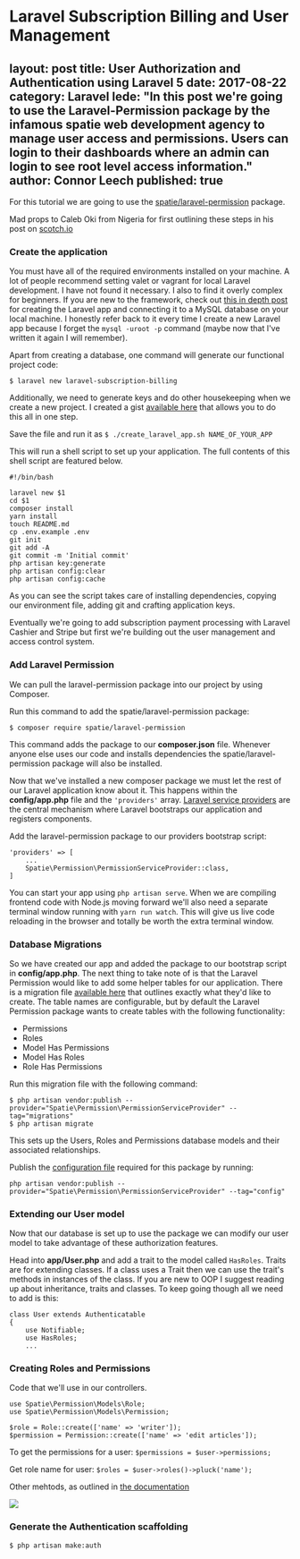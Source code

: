 Laravel Subscription Billing and User Management 
===

layout: post
title: User Authorization and Authentication using Laravel 5
date: 2017-08-22
category: Laravel
lede: "In this post we're going to use the Laravel-Permission package by the infamous spatie web development agency to manage user access and permissions. Users can login to their dashboards where an admin can login to see root level access information."
author: Connor Leech
published: true
---

For this tutorial we are going to use the [spatie/laravel-permission](https://github.com/spatie/laravel-permission) package. 

Mad props to Caleb Oki from Nigeria for first outlining these steps in his post on [scotch.io](https://scotch.io/tutorials/user-authorization-in-laravel-54-with-spatie-laravel-permission)

### Create the application 

You must have all of the required environments installed on your machine. A lot of people recommend setting valet or vagrant for local Laravel development. I have not found it necessary. I also to find it overly complex for beginners. If you are new to the framework, check out [this in depth post](http://connorleech.info/blog/Build-an-online-forum-with-Laravel%E2%80%8A-Initial-Setup-and-Seeding-Part-1/) for creating the Laravel app and connecting it to a MySQL database on your local machine. I honestly refer back to it every time I create a new Laravel app because I forget the `mysql -uroot -p` command (maybe now that I've written it again I will remember).

Apart from creating a database, one command will generate our functional project code:

```
$ laravel new laravel-subscription-billing
```

Additionally, we need to generate keys and do other housekeeping when we create a new project. I created a gist [available here](https://gist.github.com/connor11528/fcfbdb63bc9633a54f40f0a66e3d3f2e) that allows you to do this all in one step.

Save the file and run it as `$ ./create_laravel_app.sh NAME_OF_YOUR_APP`

This will run a shell script to set up your application. The full contents of this shell script are featured below.

```
#!/bin/bash

laravel new $1
cd $1
composer install
yarn install 
touch README.md   
cp .env.example .env
git init
git add -A
git commit -m 'Initial commit'
php artisan key:generate
php artisan config:clear  
php artisan config:cache 
```

As you can see the script takes care of installing dependencies, copying our environment file, adding git and crafting application keys.

Eventually we're going to add subscription payment processing with Laravel Cashier and Stripe but first we're building out the user management and access control system.

### Add Laravel Permission

We can pull the laravel-permission package into our project by using Composer. 

Run this command to add the spatie/laravel-permission package:

```
$ composer require spatie/laravel-permission
```

This command adds the package to our **composer.json** file. Whenever anyone else uses our code and installs dependencies the spatie/laravel-permission package will also be installed.

Now that we've installed a new composer package we must let the rest of our Laravel application know about it. This happens within the **config/app.php** file and the `'providers'` array. [Laravel service providers](https://laravel.com/docs/5.4/providers) are the central mechanism where Laravel bootstraps our application and registers components. 

Add the laravel-permission package to our providers bootstrap script:

```
'providers' => [
    ...
    Spatie\Permission\PermissionServiceProvider::class,
]
```

You can start your app using `php artisan serve`. When we are compiling frontend code with Node.js moving forward we'll also need a separate terminal window running with `yarn run watch`. This will give us live code reloading in the browser and totally be worth the extra terminal window.

### Database Migrations

So we have created our app and added the package to our bootstrap script in **config/app.php**. The next thing to take note of is that the Laravel Permission would like to add some helper tables for our application. There is a migration file [available here](https://github.com/spatie/laravel-permission/blob/master/database/migrations/create_permission_tables.php.stub) that outlines exactly what they'd like to create. The table names are configurable, but by default the Laravel Permission package wants to create tables with the following functionality:

- Permissions
- Roles
- Model Has Permissions
- Model Has Roles
- Role Has Permissions 

Run this migration file with the following command:

```
$ php artisan vendor:publish --provider="Spatie\Permission\PermissionServiceProvider" --tag="migrations"
$ php artisan migrate
```

This sets up the Users, Roles and Permissions database models and their associated relationships.

Publish the [configuration file](https://github.com/spatie/laravel-permission/blob/master/config/permission.php) required for this package by running:

```
php artisan vendor:publish --provider="Spatie\Permission\PermissionServiceProvider" --tag="config"
```

### Extending our User model 

Now that our database is set up to use the package we can modify our user model to take advantage of these authorization features.

Head into **app/User.php** and add a trait to the model called `HasRoles`. Traits are for extending classes. If a class uses a Trait then we can use the trait's methods in instances of the class. If you are new to OOP I suggest reading up about inheritance, traits and classes. To keep going though all we need to add is this:

```
class User extends Authenticatable
{
    use Notifiable;
    use HasRoles;
    ...
```

### Creating Roles and Permissions 

Code that we'll use in our controllers.
```
use Spatie\Permission\Models\Role;
use Spatie\Permission\Models\Permission;

$role = Role::create(['name' => 'writer']);
$permission = Permission::create(['name' => 'edit articles']);
```

To get the permissions for a user: `$permissions = $user->permissions;`

Get role name for user: `$roles = $user->roles()->pluck('name');`

Other mehtods, as outlined in [the documentation](https://github.com/spatie/laravel-permission/blob/master/README.md)

![](http://i.imgur.com/V1GS8wS.png)

### Generate the Authentication scaffolding

```
$ php artisan make:auth 
```

